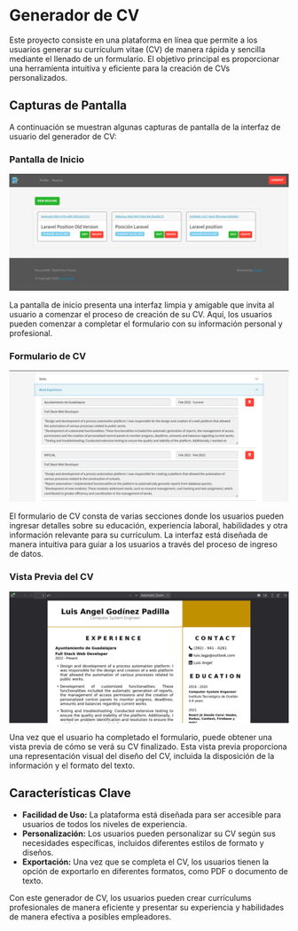 # Generador de CV

Este proyecto consiste en una plataforma en línea que permite a los usuarios generar su currículum vitae (CV) de manera rápida y sencilla mediante el llenado de un formulario. El objetivo principal es proporcionar una herramienta intuitiva y eficiente para la creación de CVs personalizados.

## Capturas de Pantalla

A continuación se muestran algunas capturas de pantalla de la interfaz de usuario del generador de CV:

### Pantalla de Inicio
![Pantalla de Inicio](https://github.com/LuisAGP/CVMaker/blob/main/examples/Screenshot%20from%202024-01-30%2011-38-03.png?raw=true)

La pantalla de inicio presenta una interfaz limpia y amigable que invita al usuario a comenzar el proceso de creación de su CV. Aquí, los usuarios pueden comenzar a completar el formulario con su información personal y profesional.

### Formulario de CV
![Formulario de CV](https://github.com/LuisAGP/CVMaker/blob/main/examples/Screenshot%20from%202024-01-30%2011-39-15.png?raw=true)

El formulario de CV consta de varias secciones donde los usuarios pueden ingresar detalles sobre su educación, experiencia laboral, habilidades y otra información relevante para su currículum. La interfaz está diseñada de manera intuitiva para guiar a los usuarios a través del proceso de ingreso de datos.

### Vista Previa del CV
![Vista Previa del CV](https://github.com/LuisAGP/CVMaker/blob/main/examples/Screenshot%20from%202024-01-30%2011-41-20.png?raw=true)

Una vez que el usuario ha completado el formulario, puede obtener una vista previa de cómo se verá su CV finalizado. Esta vista previa proporciona una representación visual del diseño del CV, incluida la disposición de la información y el formato del texto.

## Características Clave

- **Facilidad de Uso:** La plataforma está diseñada para ser accesible para usuarios de todos los niveles de experiencia.
- **Personalización:** Los usuarios pueden personalizar su CV según sus necesidades específicas, incluidos diferentes estilos de formato y diseños.
- **Exportación:** Una vez que se completa el CV, los usuarios tienen la opción de exportarlo en diferentes formatos, como PDF o documento de texto.

Con este generador de CV, los usuarios pueden crear currículums profesionales de manera eficiente y presentar su experiencia y habilidades de manera efectiva a posibles empleadores.
